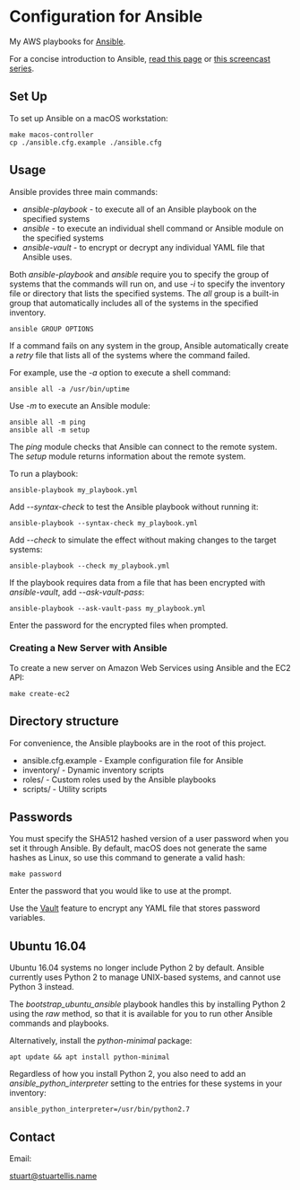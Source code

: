 # Configuration for Ansible

My AWS playbooks for [Ansible](http://www.ansible.com).

For a concise introduction to Ansible, [read this page](https://github.com/afroisalreadyinu/practical-ansible-intro) or [this screencast series](https://sysadmincasts.com/episodes/43-19-minutes-with-ansible-part-1-4).

## Set Up ##

To set up Ansible on a macOS workstation:

    make macos-controller
    cp ./ansible.cfg.example ./ansible.cfg

## Usage ##

Ansible provides three main commands:

* *ansible-playbook* - to execute all of an Ansible playbook on the specified systems
* *ansible* - to execute an individual shell command or Ansible module on the specified systems
* *ansible-vault* - to encrypt or decrypt any individual YAML file that Ansible uses.

Both *ansible-playbook* and *ansible* require you to specify the group of systems that the commands will run on, and use *-i* to specify the inventory file or directory that lists the specified systems. The *all* group is a built-in group that automatically includes all of the systems in the specified inventory.

    ansible GROUP OPTIONS

If a command fails on any system in the group, Ansible automatically create a *retry* file that lists all of the systems where the command failed.

For example, use the *-a* option to execute a shell command:

    ansible all -a /usr/bin/uptime

Use *-m* to execute an Ansible module:

    ansible all -m ping
    ansible all -m setup

The *ping* module checks that Ansible can connect to the remote system. The *setup* module returns information about the remote system.

To run a playbook:

    ansible-playbook my_playbook.yml

Add *--syntax-check* to test the Ansible playbook without running it:

    ansible-playbook --syntax-check my_playbook.yml

Add *--check* to simulate the effect without making changes to the target systems:

    ansible-playbook --check my_playbook.yml

If the playbook requires data from a file that has been encrypted with *ansible-vault*, add  *--ask-vault-pass*:

    ansible-playbook --ask-vault-pass my_playbook.yml

Enter the password for the encrypted files when prompted.

### Creating a New Server with Ansible ###

To create a new server on Amazon Web Services using Ansible and the EC2 API:

    make create-ec2

## Directory structure ##

For convenience, the Ansible playbooks are in the root of this project.

* ansible.cfg.example - Example configuration file for Ansible
* inventory/ - Dynamic inventory scripts
* roles/ - Custom roles used by the Ansible playbooks
* scripts/ - Utility scripts

## Passwords ##

You must specify the SHA512 hashed version of a user password when you set it through Ansible. By default, macOS does not generate the same hashes as Linux, so use this command to generate a valid hash:

    make password

Enter the password that you would like to use at the prompt.

Use the [Vault](http://docs.ansible.com/playbooks_vault.html) feature to encrypt any YAML file that stores password variables.

## Ubuntu 16.04 ##

Ubuntu 16.04 systems no longer include Python 2 by default. Ansible currently uses Python 2 to manage UNIX-based systems, and cannot use Python 3 instead.

The *bootstrap_ubuntu_ansible* playbook handles this by installing Python 2 using the *raw* method, so that it is available for you to run other Ansible commands and playbooks.

Alternatively, install the *python-minimal* package:

    apt update && apt install python-minimal

Regardless of how you install Python 2, you also need to add an *ansible_python_interpreter* setting to the entries for these systems in your inventory:

    ansible_python_interpreter=/usr/bin/python2.7


## Contact ##

Email:

<stuart@stuartellis.name>
